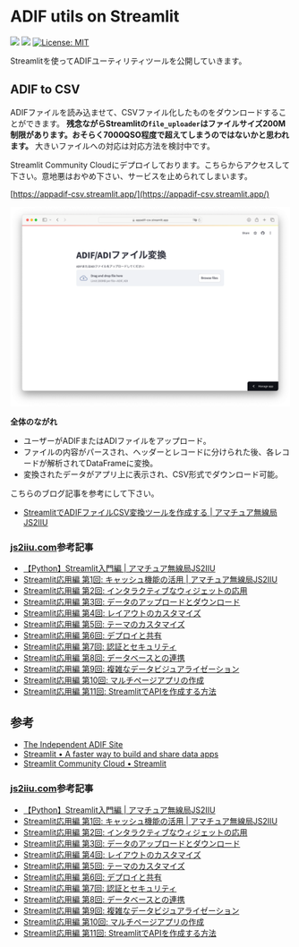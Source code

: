 # ADIF utils on Streamlit

![](https://byob.yarr.is/JS2IIU-MH/StreamlitADIF/time)
![](https://byob.yarr.is/JS2IIU-MH/StreamlitADIF/passing_lints)
[![License: MIT](https://img.shields.io/badge/License-MIT-brightgreen.svg)](LICENSE)

Streamlitを使ってADIFユーティリティツールを公開していきます。

## ADIF to CSV

ADIFファイルを読み込ませて、CSVファイル化したものをダウンロードすることができます。 **残念ながらStreamlitの`file_uploader`はファイルサイズ200M制限があります。おそらく7000QSO程度で超えてしまうのではないかと思われます。** 大きいファイルへの対応は対応方法を検討中です。

Streamlit Community Cloudにデプロイしております。こちらからアクセスして下さい。意地悪はおやめ下さい、サービスを止められてしまいます。

[https://appadif-csv.streamlit.app/](https://appadif-csv.streamlit.app/)

[<img src="doc/007.png" width=500></img>](https://appadif-csv.streamlit.app/)

**全体のながれ**

- ユーザーがADIFまたはADIファイルをアップロード。
- ファイルの内容がパースされ、ヘッダーとレコードに分けられた後、各レコードが解析されてDataFrameに変換。
- 変換されたデータがアプリ上に表示され、CSV形式でダウンロード可能。

こちらのブログ記事を参考にして下さい。

- [StreamlitでADIFファイルCSV変換ツールを作成する | アマチュア無線局JS2IIU](https://js2iiu.com/2024/09/21/streamlit-adif-csv/)

### [js2iiu.com](https://js2iiu.com)参考記事

- [【Python】Streamlit入門編 | アマチュア無線局JS2IIU](https://js2iiu.com/2024/08/17/pythonstreamlit-basic/)
- [Streamlit応用編 第1回: キャッシュ機能の活用 | アマチュア無線局JS2IIU](https://js2iiu.com/2024/08/28/streamlit-01-cache/)
- [Streamlit応用編 第2回: インタラクティブなウィジェットの応用](https://js2iiu.com/2024/08/29/streamlit-02-widget/)
- [Streamlit応用編 第3回: データのアップロードとダウンロード](https://js2iiu.com/2024/08/29/streamlit-03-download/)
- [Streamlit応用編 第4回: レイアウトのカスタマイズ](https://js2iiu.com/2024/08/30/streamlit-04-layout/)
- [Streamlit応用編 第5回: テーマのカスタマイズ](https://js2iiu.com/2024/08/31/streamlit-05-theme-custom/)
- [Streamlit応用編 第6回: デプロイと共有](https://js2iiu.com/2024/09/01/streamlit-06-deploy/)
- [Streamlit応用編 第7回: 認証とセキュリティ](https://js2iiu.com/2024/09/02/streamlit-07-security/)
- [Streamlit応用編 第8回: データベースとの連携](https://js2iiu.com/2024/09/02/streamlit-08-database/)
- [Streamlit応用編 第9回: 複雑なデータビジュアライゼーション](https://js2iiu.com/2024/09/05/streamlit-09-visualization/)
- [Streamlit応用編 第10回: マルチページアプリの作成](https://js2iiu.com/2024/09/06/streamlit-10-multipage/)
- [Streamlit応用編 第11回: StreamlitでAPIを作成する方法](https://js2iiu.com/2024/09/07/streamlit-11-api/)

## 参考

- [The Independent ADIF Site](https://www.adif.org/)
- [Streamlit • A faster way to build and share data apps](https://streamlit.io/)
- [Streamlit Community Cloud • Streamlit](https://streamlit.io/cloud)

### [js2iiu.com](https://js2iiu.com)参考記事

- [【Python】Streamlit入門編 | アマチュア無線局JS2IIU](https://js2iiu.com/2024/08/17/pythonstreamlit-basic/)
- [Streamlit応用編 第1回: キャッシュ機能の活用 | アマチュア無線局JS2IIU](https://js2iiu.com/2024/08/28/streamlit-01-cache/)
- [Streamlit応用編 第2回: インタラクティブなウィジェットの応用](https://js2iiu.com/2024/08/29/streamlit-02-widget/)
- [Streamlit応用編 第3回: データのアップロードとダウンロード](https://js2iiu.com/2024/08/29/streamlit-03-download/)
- [Streamlit応用編 第4回: レイアウトのカスタマイズ](https://js2iiu.com/2024/08/30/streamlit-04-layout/)
- [Streamlit応用編 第5回: テーマのカスタマイズ](https://js2iiu.com/2024/08/31/streamlit-05-theme-custom/)
- [Streamlit応用編 第6回: デプロイと共有](https://js2iiu.com/2024/09/01/streamlit-06-deploy/)
- [Streamlit応用編 第7回: 認証とセキュリティ](https://js2iiu.com/2024/09/02/streamlit-07-security/)
- [Streamlit応用編 第8回: データベースとの連携](https://js2iiu.com/2024/09/02/streamlit-08-database/)
- [Streamlit応用編 第9回: 複雑なデータビジュアライゼーション](https://js2iiu.com/2024/09/05/streamlit-09-visualization/)
- [Streamlit応用編 第10回: マルチページアプリの作成](https://js2iiu.com/2024/09/06/streamlit-10-multipage/)
- [Streamlit応用編 第11回: StreamlitでAPIを作成する方法](https://js2iiu.com/2024/09/07/streamlit-11-api/)


